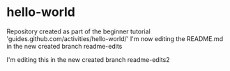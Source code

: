 # hello-world
Repository created as part of the beginner tutorial 'guides.github.com/activities/hello-world/'
I'm now editing the README.md in the new created branch readme-edits

I'm editing this in the new created branch readme-edits2
